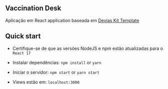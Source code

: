 ## Vaccination Desk

Aplicação em React application baseada em [Devias Kit Template](https://material-ui.com/store/items/devias-kit/)

## Quick start

- Certifique-se de que as versões NodeJS e npm estão atualizadas para o `React 17` 

- Instalar dependências: `npm install` or `yarn`

- Iniciar o servidor: `npm start` or `yarn start`

- Views estão em: `localhost:3000`
